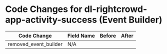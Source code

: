 # Code Changes for dl-rightcrowd-app-activity-success (Event Builder)

| Code Change | Field Name | Before | After |
|-------------|------------|--------|-------|
| removed_event_builder | N/A |  |  |